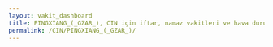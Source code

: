```yaml
---
layout: vakit_dashboard
title: PINGXIANG_(_GZAR_), CIN için iftar, namaz vakitleri ve hava durumu - ilçe/eyalet seç
permalink: /CIN/PINGXIANG_(_GZAR_)/
---
```


<script type="text/javascript">
  var GLOBAL_COUNTRY = 'CIN';
  var GLOBAL_CITY = 'PINGXIANG_(_GZAR_)';
  var GLOBAL_STATE = '';
  var lat = 72;
  var lon = 21;
</script>
